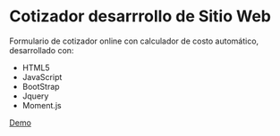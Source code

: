 # Cotizador desarrrollo de Sitio Web

Formulario de cotizador online con calculador de costo automático, desarrollado con:
  
  - HTML5
  - JavaScript
  - BootStrap
  - Jquery
  - Moment.js
  
[Demo](https://lisandroluna.github.io/cotizadorjs/)


